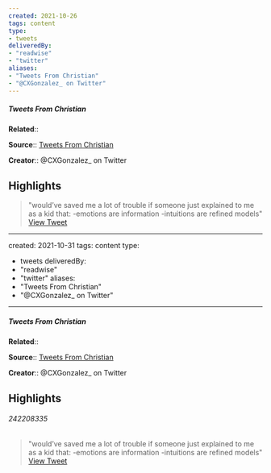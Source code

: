 ```yaml
---
created: 2021-10-26
tags: content
type: 
- tweets
deliveredBy: 
- "readwise"
- "twitter"
aliases:
- "Tweets From Christian"
- "@CXGonzalez_ on Twitter"
---
```

##### Tweets From Christian

**Related**:: 

**Source**:: [Tweets From Christian](https://twitter.com/CXGonzalez_)

**Creator**:: @CXGonzalez_ on Twitter

## Highlights
  
> "would’ve saved me a lot of trouble if someone just explained to me as a kid that:
> -emotions are information
> -intuitions are refined models"   [View Tweet](https://twitter.com/CXGonzalez_/status/1452644124860030984)

---
created: 2021-10-31
tags: content
type: 
- tweets
deliveredBy: 
- "readwise"
- "twitter"
aliases:
- "Tweets From Christian"
- "@CXGonzalez_ on Twitter"
---
##### Tweets From Christian

**Related**:: 

**Source**:: [Tweets From Christian](https://twitter.com/CXGonzalez_)

**Creator**:: @CXGonzalez_ on Twitter

## Highlights
###### 242208335
  
> "would’ve saved me a lot of trouble if someone just explained to me as a kid that:
> -emotions are information
> -intuitions are refined models"   [View Tweet](https://twitter.com/CXGonzalez_/status/1452644124860030984)

